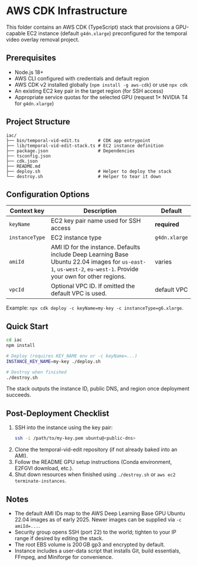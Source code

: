 # AWS CDK Infrastructure

This folder contains an AWS CDK (TypeScript) stack that provisions a GPU-capable EC2 instance (default `g4dn.xlarge`) preconfigured for the temporal video overlay removal project.

## Prerequisites

- Node.js 18+
- AWS CLI configured with credentials and default region
- AWS CDK v2 installed globally (`npm install -g aws-cdk`) or use `npx cdk`
- An existing EC2 key pair in the target region (for SSH access)
- Appropriate service quotas for the selected GPU (request 1× NVIDIA T4 for `g4dn.xlarge`)

## Project Structure

```
iac/
├── bin/temporal-vid-edit.ts       # CDK app entrypoint
├── lib/temporal-vid-edit-stack.ts # EC2 instance definition
├── package.json                   # Dependencies
├── tsconfig.json
├── cdk.json
├── README.md
├── deploy.sh                      # Helper to deploy the stack
└── destroy.sh                     # Helper to tear it down
```

## Configuration Options

| Context key  | Description | Default |
|--------------|-------------|---------|
| `keyName`    | EC2 key pair name used for SSH access | **required** |
| `instanceType` | EC2 instance type | `g4dn.xlarge` |
| `amiId`      | AMI ID for the instance. Defaults include Deep Learning Base Ubuntu 22.04 images for `us-east-1`, `us-west-2`, `eu-west-1`. Provide your own for other regions. | varies |
| `vpcId`      | Optional VPC ID. If omitted the default VPC is used. | default VPC |

Example: `npx cdk deploy -c keyName=my-key -c instanceType=g6.xlarge`.

## Quick Start

```bash
cd iac
npm install

# Deploy (requires KEY_NAME env or -c keyName=...)
INSTANCE_KEY_NAME=my-key ./deploy.sh

# Destroy when finished
./destroy.sh
```

The stack outputs the instance ID, public DNS, and region once deployment succeeds.

## Post-Deployment Checklist

1. SSH into the instance using the key pair:
   ```bash
   ssh -i /path/to/my-key.pem ubuntu@<public-dns>
   ```
2. Clone the temporal-vid-edit repository (if not already baked into an AMI).
3. Follow the README GPU setup instructions (Conda environment, E2FGVI download, etc.).
4. Shut down resources when finished using `./destroy.sh` or `aws ec2 terminate-instances`.

## Notes

- The default AMI IDs map to the AWS Deep Learning Base GPU Ubuntu 22.04 images as of early 2025. Newer images can be supplied via `-c amiId=...`.
- Security group opens SSH (port 22) to the world; tighten to your IP range if desired by editing the stack.
- The root EBS volume is 200 GB gp3 and encrypted by default.
- Instance includes a user-data script that installs Git, build essentials, FFmpeg, and Miniforge for convenience.
